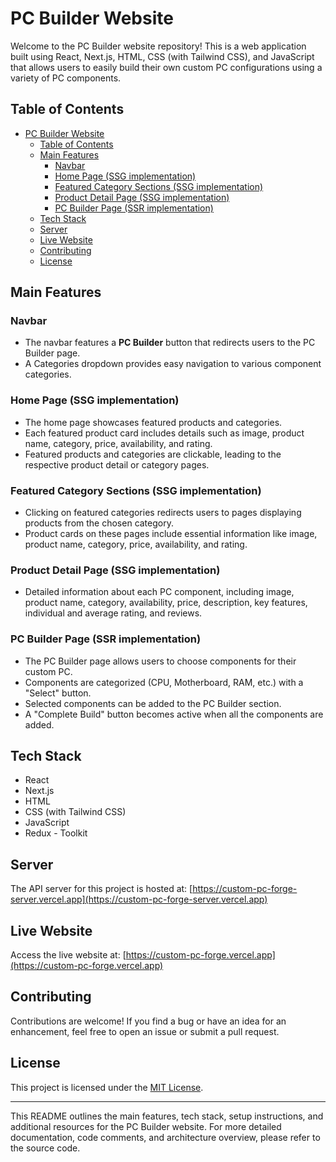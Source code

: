 # PC Builder Website

Welcome to the PC Builder website repository! This is a web application built using React, Next.js, HTML, CSS (with Tailwind CSS), and JavaScript that allows users to easily build their own custom PC configurations using a variety of PC components.

## Table of Contents
- [PC Builder Website](#pc-builder-website)
  - [Table of Contents](#table-of-contents)
  - [Main Features](#main-features)
    - [Navbar](#navbar)
    - [Home Page (SSG implementation)](#home-page-ssg-implementation)
    - [Featured Category Sections (SSG implementation)](#featured-category-sections-ssg-implementation)
    - [Product Detail Page (SSG implementation)](#product-detail-page-ssg-implementation)
    - [PC Builder Page (SSR implementation)](#pc-builder-page-ssr-implementation)
  - [Tech Stack](#tech-stack)
  - [Server](#server)
  - [Live Website](#live-website)
  - [Contributing](#contributing)
  - [License](#license)

## Main Features

### Navbar
- The navbar features a **PC Builder** button that redirects users to the PC Builder page.
- A Categories dropdown provides easy navigation to various component categories.

### Home Page (SSG implementation)
- The home page showcases featured products and categories.
- Each featured product card includes details such as image, product name, category, price, availability, and rating.
- Featured products and categories are clickable, leading to the respective product detail or category pages.

### Featured Category Sections (SSG implementation)
- Clicking on featured categories redirects users to pages displaying products from the chosen category.
- Product cards on these pages include essential information like image, product name, category, price, availability, and rating.

### Product Detail Page (SSG implementation)
- Detailed information about each PC component, including image, product name, category, availability, price, description, key features, individual and average rating, and reviews.

### PC Builder Page (SSR implementation)
- The PC Builder page allows users to choose components for their custom PC.
- Components are categorized (CPU, Motherboard, RAM, etc.) with a "Select" button.
- Selected components can be added to the PC Builder section.
- A "Complete Build" button becomes active when all the components are added.

## Tech Stack

- React
- Next.js
- HTML
- CSS (with Tailwind CSS)
- JavaScript
- Redux - Toolkit

## Server

The API server for this project is hosted at: [https://custom-pc-forge-server.vercel.app](https://custom-pc-forge-server.vercel.app)

## Live Website

Access the live website at: [https://custom-pc-forge.vercel.app](https://custom-pc-forge.vercel.app)

## Contributing

Contributions are welcome! If you find a bug or have an idea for an enhancement, feel free to open an issue or submit a pull request.

## License

This project is licensed under the [MIT License](LICENSE).

---

This README outlines the main features, tech stack, setup instructions, and additional resources for the PC Builder website. For more detailed documentation, code comments, and architecture overview, please refer to the source code.

